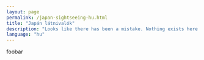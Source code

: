```yaml
---
layout: page
permalink: /japan-sightseeing-hu.html
title: "Japán látnivalók"
description: "Looks like there has been a mistake. Nothing exists here."
language: "hu"
---
```


foobar
